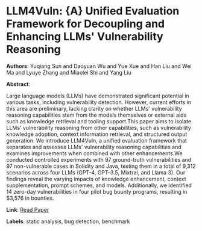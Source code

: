 # LLM4Vuln: {A} Unified Evaluation Framework for Decoupling and Enhancing LLMs' Vulnerability Reasoning

**Authors**: Yuqiang Sun and Daoyuan Wu and Yue Xue and Han Liu and Wei Ma and Lyuye Zhang and Miaolei Shi and Yang Liu

**Abstract**:

Large language models (LLMs) have demonstrated significant potential in various tasks, including vulnerability detection. However, current efforts in this area are preliminary, lacking clarity on whether LLMs' vulnerability reasoning capabilities stem from the models themselves or external aids such as knowledge retrieval and tooling support.This paper aims to isolate LLMs' vulnerability reasoning from other capabilities, such as vulnerability knowledge adoption, context information retrieval, and structured output generation. We introduce LLM4Vuln, a unified evaluation framework that separates and assesses LLMs' vulnerability reasoning capabilities and examines improvements when combined with other enhancements.We conducted controlled experiments with 97 ground-truth vulnerabilities and 97 non-vulnerable cases in Solidity and Java, testing them in a total of 9,312 scenarios across four LLMs (GPT-4, GPT-3.5, Mixtral, and Llama 3). Our findings reveal the varying impacts of knowledge enhancement, context supplementation, prompt schemes, and models. Additionally, we identified 14 zero-day vulnerabilities in four pilot bug bounty programs, resulting in $3,576 in bounties.

**Link**: [Read Paper](https://doi.org/10.48550/arXiv.2401.16185)

**Labels**: static analysis, bug detection, benchmark
